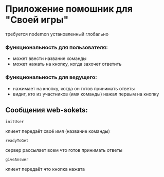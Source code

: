 # Приложение помошник для "Своей игры"
требуется nodemon установленный глобально

### Функциональность для пользователя:
* может ввести название команды
* может нажать на кнопку, когда захочет ответить
### Функциональность для ведущего:
* нажимает на кнопку, когда он готов принимать ответы
* видит, кто из участников (имя команды) нажал первым на кнопку

## Сообщения web-sokets:

 ```
initUser
```
клиент передаёт своё имя (название команды)


```
readyToGet
```
сервер рассылает всем что готов принимать ответы

```
giveAnswer
```
клиент передаёт что кнопка нажата
